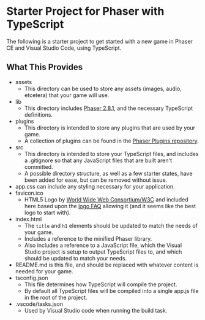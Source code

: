 # Starter Project for Phaser with TypeScript

The following is a starter project to get started with a new game in Phaser CE and Visual Studio Code, using TypeScript.

## What This Provides

- assets
	- This directory can be used to store any assets (images, audio, etcetera) that your game will use.
- lib
	- This directory includes [Phaser 2.8.1](http://phaser.io/), and the necessary TypeScript definitions.
- plugins
	- This directory is intended to store any plugins that are used by your game.
	- A collection of plugins can be found in the [Phaser Plugins repository](https://github.com/photonstorm/phaser-plugins).
- src
	- This directory is intended to store your TypeScript files, and includes a .gitignore so that any JavaScript files that are built aren't committed.
	- A possible directory structure, as well as a few starter states, have been added for ease, but can be removed without issue.
- app.css can include any styling necessary for your application.
- favicon.ico
	- HTML5 Logo by [World Wide Web Consortium/W3C](http://www.w3.org/) and included here based upon the [logo FAQ](http://www.w3.org/html/logo/faq.html) allowing it (and it seems like the best logo to start with).
- index.html
	- The `title` and `h1` elements should be updated to match the needs of your game.
	- Includes a reference to the minified Phaser library.
	- Also includes a reference to a JavaScript file, which the Visual Studio project is setup to output TypeScript files to, and which should be updated to match your needs.
- README.md is this file, and should be replaced with whatever content is needed for your game.
- tsconfig.json
	- This file determines how TypeScript will compile the project.
	- By default all TypeScript files will be compiled into a single app.js file in the root of the project.
- .vscode/tasks.json
	- Used by Visual Studio code when running the build task.
